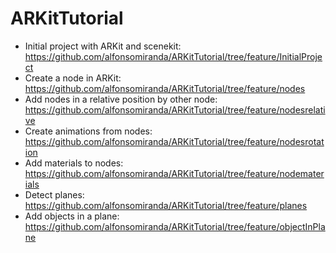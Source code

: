 # ARKitTutorial

- Initial project with ARKit and scenekit: https://github.com/alfonsomiranda/ARKitTutorial/tree/feature/InitialProject
- Create a node in ARKit: https://github.com/alfonsomiranda/ARKitTutorial/tree/feature/nodes
- Add nodes in a relative position by other node: https://github.com/alfonsomiranda/ARKitTutorial/tree/feature/nodesrelative
- Create animations from nodes: https://github.com/alfonsomiranda/ARKitTutorial/tree/feature/nodesrotation
- Add materials to nodes: https://github.com/alfonsomiranda/ARKitTutorial/tree/feature/nodematerials
- Detect planes: https://github.com/alfonsomiranda/ARKitTutorial/tree/feature/planes
- Add objects in a plane: https://github.com/alfonsomiranda/ARKitTutorial/tree/feature/objectInPlane
